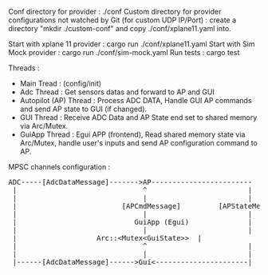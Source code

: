 
Conf directory for provider : ./conf
Custom directory for provider configurations not watched by Git (for custom UDP IP/Port) : create a directory "mkdir ./custom-conf" and copy ./conf/xplane11.yaml into.

Start with xplane 11 provider : cargo run ./conf/xplane11.yaml
Start with Sim Mock provider : cargo run ./conf/sim-mock.yaml
Run tests : cargo test

Threads : 
* Main Tread : (config/init)
* Adc Thread : Get sensors datas and forward to AP and GUI
* Autopilot (AP) Thread : Process ADC DATA, Handle GUI AP commands and send AP state to GUI (if changed).
* GUI Thread : Receive ADC Data and AP State end set to shared memory via Arc/Mutex.
* GuiApp Thread : Egui APP (frontend), Read shared memory state via Arc/Mutex, handle user's inputs and send AP configuration command to AP.


MPSC channels configuration : 

<pre>
ADC-----[AdcDataMessage]------->AP------------------------
 |                              ^                        |
 |                              |                        |
 |                         [APCmdMessage]         [APStateMessage]
 |                              |                        |
 |                            GuiApp (Egui)              |
 |                              |                        |
 |                   Arc::&lt;Mutex&lt;GuiState&gt;&gt;  |
 |                              ^                        |
 |                              |                        |
 |------[AdcDataMessage]------>Gui<----------------------|

</pre>